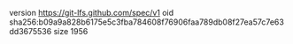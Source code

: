 version https://git-lfs.github.com/spec/v1
oid sha256:b09a9a828b6175e5c3fba784608f76906faa789db08f27ea57c7e63dd3675536
size 1956
